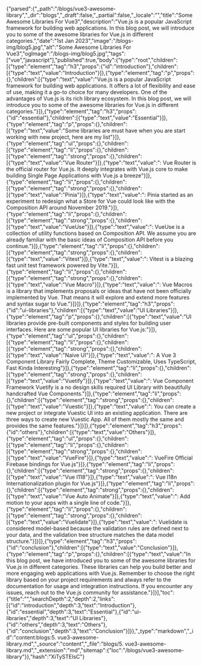 {"parsed":{"_path":"/blogs/vue3-awesome-library","_dir":"blogs","_draft":false,"_partial":false,"_locale":"","title":"Some Awesome Libraries For Vue3","description":"Vue.js is a popular JavaScript framework for building web applications. In this blog post, we will introduce you to some of the awesome libraries for Vue.js in different categories.","date":"1st Jan 2023","image":"/blogs-img/blog5.jpg","alt":"Some Awesome Libraries For Vue3","ogImage":"/blogs-img/blog5.jpg","tags":["vue","javascript"],"published":true,"body":{"type":"root","children":[{"type":"element","tag":"h3","props":{"id":"introduction"},"children":[{"type":"text","value":"Introduction"}]},{"type":"element","tag":"p","props":{},"children":[{"type":"text","value":"Vue.js is a popular JavaScript framework for building web applications. It offers a lot of flexibility and ease of use, making it a go-to choice for many developers. One of the advantages of Vue.js is its rich library ecosystem. In this blog post, we will introduce you to some of the awesome libraries for Vue.js in different categories."}]},{"type":"element","tag":"h3","props":{"id":"essential"},"children":[{"type":"text","value":"Essential"}]},{"type":"element","tag":"p","props":{},"children":[{"type":"text","value":"Some libraries are must have when you are start working with new project, here are my list"}]},{"type":"element","tag":"ul","props":{},"children":[{"type":"element","tag":"li","props":{},"children":[{"type":"element","tag":"strong","props":{},"children":[{"type":"text","value":"Vue Router"}]},{"type":"text","value":": Vue Router is the official router for Vue.js. It deeply integrates with Vue.js core to make building Single Page Applications with Vue.js a breeze"}]},{"type":"element","tag":"li","props":{},"children":[{"type":"element","tag":"strong","props":{},"children":[{"type":"text","value":"Pinia"}]},{"type":"text","value":": Pinia started as an experiment to redesign what a Store for Vue could look like with the Composition API around November 2019."}]},{"type":"element","tag":"li","props":{},"children":[{"type":"element","tag":"strong","props":{},"children":[{"type":"text","value":"VueUse"}]},{"type":"text","value":": VueUse is a collection of utility functions based on Composition API. We assume you are already familiar with the basic ideas of Composition API before you continue."}]},{"type":"element","tag":"li","props":{},"children":[{"type":"element","tag":"strong","props":{},"children":[{"type":"text","value":"Vitest"}]},{"type":"text","value":": Vitest is a blazing fast unit test framework powered by Vite."}]},{"type":"element","tag":"li","props":{},"children":[{"type":"element","tag":"strong","props":{},"children":[{"type":"text","value":"Vue Macro"}]},{"type":"text","value":": Vue Macros is a library that implements proposals or ideas that have not been officially implemented by Vue. That means it will explore and extend more features and syntax sugar to Vue."}]}]},{"type":"element","tag":"h3","props":{"id":"ui-libraries"},"children":[{"type":"text","value":"UI Libraries"}]},{"type":"element","tag":"p","props":{},"children":[{"type":"text","value":"UI libraries provide pre-built components and styles for building user interfaces. Here are some popular UI libraries for Vue.js:"}]},{"type":"element","tag":"ul","props":{},"children":[{"type":"element","tag":"li","props":{},"children":[{"type":"element","tag":"strong","props":{},"children":[{"type":"text","value":"Naive UI"}]},{"type":"text","value":": A Vue 3 Component Library Fairly Complete, Theme Customizable, Uses TypeScript, Fast Kinda Interesting"}]},{"type":"element","tag":"li","props":{},"children":[{"type":"element","tag":"strong","props":{},"children":[{"type":"text","value":"Vuetify"}]},{"type":"text","value":": Vue Component Framework Vuetify is a no design skills required UI Library with beautifully handcrafted Vue Components."}]},{"type":"element","tag":"li","props":{},"children":[{"type":"element","tag":"strong","props":{},"children":[{"type":"text","value":"Vuestic"}]},{"type":"text","value":": You can create a new project or integrate Vuestic UI into an existing application. There are three ways to create new Vuestic App. All of them mostly the same and provides the same features."}]}]},{"type":"element","tag":"h3","props":{"id":"others"},"children":[{"type":"text","value":"Others"}]},{"type":"element","tag":"ul","props":{},"children":[{"type":"element","tag":"li","props":{},"children":[{"type":"element","tag":"strong","props":{},"children":[{"type":"text","value":"VueFire"}]},{"type":"text","value":": VueFire Official Firebase bindings for Vue.js"}]},{"type":"element","tag":"li","props":{},"children":[{"type":"element","tag":"strong","props":{},"children":[{"type":"text","value":"Vue I118"}]},{"type":"text","value":": Vue I18n Internationalization plugin for Vue.js"}]},{"type":"element","tag":"li","props":{},"children":[{"type":"element","tag":"strong","props":{},"children":[{"type":"text","value":"Vue Auto Animate"}]},{"type":"text","value":": Add motion to your apps with a single line of code."}]},{"type":"element","tag":"li","props":{},"children":[{"type":"element","tag":"strong","props":{},"children":[{"type":"text","value":"Vuelidate"}]},{"type":"text","value":": Vuelidate is considered model-based because the validation rules are defined next to your data, and the validation tree structure matches the data model structure."}]}]},{"type":"element","tag":"h3","props":{"id":"conclusion"},"children":[{"type":"text","value":"Conclusion"}]},{"type":"element","tag":"p","props":{},"children":[{"type":"text","value":"In this blog post, we have introduced you to some of the awesome libraries for Vue.js in different categories. These libraries can help you build better and more engaging web applications with Vue.js. Remember to choose the right library based on your project requirements and always refer to the documentation for usage and integration instructions. If you encounter any issues, reach out to the Vue.js community for assistance."}]}],"toc":{"title":"","searchDepth":2,"depth":2,"links":[{"id":"introduction","depth":3,"text":"Introduction"},{"id":"essential","depth":3,"text":"Essential"},{"id":"ui-libraries","depth":3,"text":"UI Libraries"},{"id":"others","depth":3,"text":"Others"},{"id":"conclusion","depth":3,"text":"Conclusion"}]}},"_type":"markdown","_id":"content:blogs:5. vue3-awesome-library.md","_source":"content","_file":"blogs/5. vue3-awesome-library.md","_extension":"md","sitemap":{"loc":"/blogs/vue3-awesome-library"}},"hash":"XiTySTEIsC"}